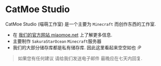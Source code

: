 # CatMoe Studio
CatMoe Studio (喵萌工作室) 是一个主要为 `Minecraft` 而创作东西的工作室.

- 在 [我们的官方网站 miaomoe.net](https://www.miaomoe.net/) 上了解更多信息.
- 主要制作 `SakuraStarOcean` `Minecraft`服务器
- 我们的大部分储存库都是私有储存库. 因此这里看起来空空如也 :P
> 如果您有任何建议 请给我们发送电子邮件 最晚应在七天内回复.
